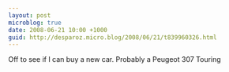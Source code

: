 ```yaml
---
layout: post
microblog: true
date: 2008-06-21 10:00 +1000
guid: http://desparoz.micro.blog/2008/06/21/t839960326.html
---
```

Off to see if I can buy a new car.  Probably a Peugeot 307 Touring
